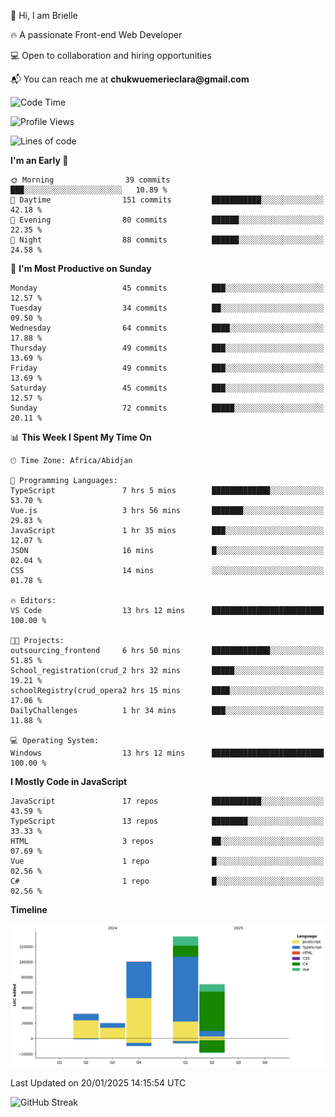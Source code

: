 <div align="left">
  <p>👋 Hi, I am Brielle</p>
  <p>🔥 A passionate Front-end Web Developer</p>
  <p>💻 Open to collaboration and hiring opportunities</p>
  <p>📬 You can reach me at <strong>chukwuemerieclara@gmail.com</strong></p>
</div>


 
 <!--START_SECTION:waka-->
![Code Time](http://img.shields.io/badge/Code%20Time-447%20hrs%2010%20mins-blue)

![Profile Views](http://img.shields.io/badge/Profile%20Views-44-blue)

![Lines of code](https://img.shields.io/badge/From%20Hello%20World%20I%27ve%20Written-263.6%20thousand%20lines%20of%20code-blue)

**I'm an Early 🐤** 

```text
🌞 Morning                39 commits          ███░░░░░░░░░░░░░░░░░░░░░░   10.89 % 
🌆 Daytime                151 commits         ███████████░░░░░░░░░░░░░░   42.18 % 
🌃 Evening                80 commits          ██████░░░░░░░░░░░░░░░░░░░   22.35 % 
🌙 Night                  88 commits          ██████░░░░░░░░░░░░░░░░░░░   24.58 % 
```
📅 **I'm Most Productive on Sunday** 

```text
Monday                   45 commits          ███░░░░░░░░░░░░░░░░░░░░░░   12.57 % 
Tuesday                  34 commits          ██░░░░░░░░░░░░░░░░░░░░░░░   09.50 % 
Wednesday                64 commits          ████░░░░░░░░░░░░░░░░░░░░░   17.88 % 
Thursday                 49 commits          ███░░░░░░░░░░░░░░░░░░░░░░   13.69 % 
Friday                   49 commits          ███░░░░░░░░░░░░░░░░░░░░░░   13.69 % 
Saturday                 45 commits          ███░░░░░░░░░░░░░░░░░░░░░░   12.57 % 
Sunday                   72 commits          █████░░░░░░░░░░░░░░░░░░░░   20.11 % 
```


📊 **This Week I Spent My Time On** 

```text
🕑︎ Time Zone: Africa/Abidjan

💬 Programming Languages: 
TypeScript               7 hrs 5 mins        █████████████░░░░░░░░░░░░   53.70 % 
Vue.js                   3 hrs 56 mins       ███████░░░░░░░░░░░░░░░░░░   29.83 % 
JavaScript               1 hr 35 mins        ███░░░░░░░░░░░░░░░░░░░░░░   12.07 % 
JSON                     16 mins             █░░░░░░░░░░░░░░░░░░░░░░░░   02.04 % 
CSS                      14 mins             ░░░░░░░░░░░░░░░░░░░░░░░░░   01.78 % 

🔥 Editors: 
VS Code                  13 hrs 12 mins      █████████████████████████   100.00 % 

🐱‍💻 Projects: 
outsourcing_frontend     6 hrs 50 mins       █████████████░░░░░░░░░░░░   51.85 % 
School_registration(crud_2 hrs 32 mins       █████░░░░░░░░░░░░░░░░░░░░   19.21 % 
schoolRegistry(crud_opera2 hrs 15 mins       ████░░░░░░░░░░░░░░░░░░░░░   17.06 % 
DailyChallenges          1 hr 34 mins        ███░░░░░░░░░░░░░░░░░░░░░░   11.88 % 

💻 Operating System: 
Windows                  13 hrs 12 mins      █████████████████████████   100.00 % 
```

**I Mostly Code in JavaScript** 

```text
JavaScript               17 repos            ███████████░░░░░░░░░░░░░░   43.59 % 
TypeScript               13 repos            ████████░░░░░░░░░░░░░░░░░   33.33 % 
HTML                     3 repos             ██░░░░░░░░░░░░░░░░░░░░░░░   07.69 % 
Vue                      1 repo              █░░░░░░░░░░░░░░░░░░░░░░░░   02.56 % 
C#                       1 repo              █░░░░░░░░░░░░░░░░░░░░░░░░   02.56 % 
```



**Timeline**

![Lines of Code chart](https://raw.githubusercontent.com/Brielle28/Brielle28/main/assets/bar_graph.png)


 Last Updated on 20/01/2025 14:15:54 UTC
<!--END_SECTION:waka-->

![GitHub Streak](https://github-readme-streak-stats.herokuapp.com/?user=Brielle28)



